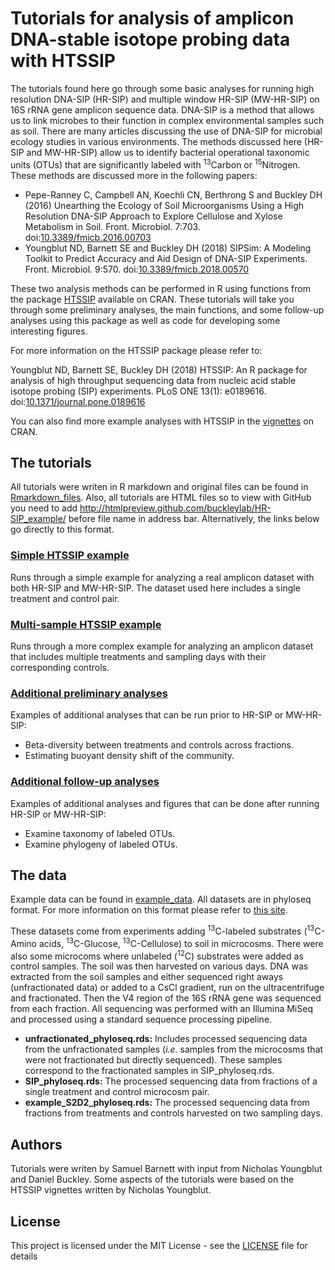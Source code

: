 # Tutorials for analysis of amplicon DNA-stable isotope probing data with HTSSIP

The tutorials found here go through some basic analyses for running high resolution DNA-SIP (HR-SIP) and
multiple window HR-SIP (MW-HR-SIP) on 16S rRNA gene amplicon sequence data. DNA-SIP is a method that allows us to link
microbes to their function in complex environmental samples such as soil. There are many articles discussing the use of DNA-SIP
for microbial ecology studies in various environments. The methods discussed here (HR-SIP and MW-HR-SIP) allow us to identify bacterial
operational taxonomic units (OTUs) that are significantly labeled with <sup>13</sup>Carbon or <sup>15</sup>Nitrogen. These methods are discussed more in the following papers:

* Pepe-Ranney C, Campbell AN, Koechli CN, Berthrong S and Buckley DH (2016) 
Unearthing the Ecology of Soil Microorganisms Using a High Resolution DNA-SIP Approach to Explore Cellulose and Xylose Metabolism in Soil. 
Front. Microbiol. 7:703. doi:[10.3389/fmicb.2016.00703](https://doi.org/10.3389/fmicb.2016.00703)
* Youngblut ND, Barnett SE and Buckley DH (2018) 
SIPSim: A Modeling Toolkit to Predict Accuracy and Aid Design of DNA-SIP Experiments. 
Front. Microbiol. 9:570. doi:[10.3389/fmicb.2018.00570](https://doi.org/10.3389/fmicb.2018.00570)

These two analysis methods can be performed in R using functions from the package [HTSSIP](https://cran.r-project.org/web/packages/HTSSIP/index.html)
available on CRAN. These tutorials will take you through some preliminary analyses, the main functions, and some follow-up analyses using this package as well as code for developing some interesting figures.

For more information on the HTSSIP package please refer to:

Youngblut ND, Barnett SE, Buckley DH (2018) 
HTSSIP: An R package for analysis of high throughput sequencing data from nucleic acid stable isotope probing (SIP) experiments. 
PLoS ONE 13(1): e0189616. doi:[10.1371/journal.pone.0189616](https://doi.org/10.1371/journal.pone.0189616) 

You can also find more example analyses with HTSSIP in the [vignettes](https://cran.r-project.org/web/packages/HTSSIP/vignettes/HTSSIP_intro.html) on CRAN.

## The tutorials

All tutorials were writen in R markdown and original files can be found in [Rmarkdown_files](Rmarkdown_files/).
Also, all tutorials are HTML files so to view with GitHub you need to add http://htmlpreview.github.com/buckleylab/HR-SIP_example/ before file name in address bar. Alternatively, the links
below go directly to this format.

### [Simple HTSSIP example](http://htmlpreview.github.io/?https://github.com/seb369/HR-SIP_example/seb369/HR-SIP_example/Chapter_Examples.html)
Runs through a simple example for analyzing a real amplicon dataset with both HR-SIP and MW-HR-SIP.
The dataset used here includes a single treatment and control pair.

### [Multi-sample HTSSIP example](http://htmlpreview.github.com/seb369/HR-SIP_example/HRSIP_multiple_samples.html)
Runs through a more complex example for analyzing an amplicon dataset that includes multiple treatments and sampling days with their corresponding controls.

### [Additional preliminary analyses](http://htmlpreview.github.com/seb369/HR-SIP_example/addl_prelim_analyses.html)
Examples of additional analyses that can be run prior to HR-SIP or MW-HR-SIP:

* Beta-diversity between treatments and controls across fractions.
* Estimating buoyant density shift of the community.

### [Additional follow-up analyses](http://htmlpreview.github.com/seb369/HR-SIP_example/addl_further_analyses.html)
Examples of additional analyses and figures that can be done after running HR-SIP or MW-HR-SIP:

* Examine taxonomy of labeled OTUs.
* Examine phylogeny of labeled OTUs.
 
## The data

Example data can be found in [example_data](example_data/).
All datasets are in phyloseq format. For more information on this format please refer to [this site](https://joey711.github.io/phyloseq/).

These datasets come from experiments adding <sup>13</sup>C-labeled substrates 
(<sup>13</sup>C-Amino acids, <sup>13</sup>C-Glucose, <sup>13</sup>C-Cellulose) 
to soil in microcosms. There were also some microcoms where unlabeled (<sup>12</sup>C)
substrates were added as control samples. The soil was then harvested on various days. DNA was extracted
from the soil samples and either sequenced right aways (unfractionated data) or added to a CsCl gradient,
run on the ultracentrifuge and fractionated. Then the V4 region of the 16S rRNA gene was sequenced
from each fraction. All sequencing was performed with an Illumina MiSeq and processed using a standard sequence processing pipeline.

* **unfractionated_phyloseq.rds:** Includes processed sequencing data from the unfractionated samples (*i.e.* samples from the microcosms that were not fractionated but directly sequenced). These samples correspond to the fractionated samples in SIP_phyloseq.rds.  
* **SIP_phyloseq.rds:** The processed sequencing data from fractions of a single treatment and control microcosm pair.
* **example_S2D2_phyloseq.rds:** The processed sequencing data from fractions from treatments and controls harvested on two sampling days.

## Authors
Tutorials were writen by Samuel Barnett with input from Nicholas Youngblut
and Daniel Buckley. Some aspects of the tutorials were based on the HTSSIP
vignettes written by Nicholas Youngblut.

## License
This project is licensed under the MIT License - see the [LICENSE](LICENSE) file for details

